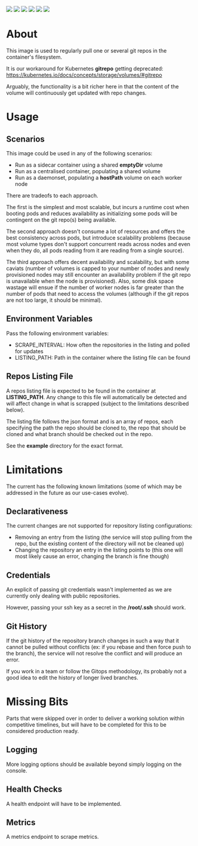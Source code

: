![](https://github.com/Ferlab-Ste-Justine/git-autosync/workflows/Build/badge.svg)
![](https://github.com/Ferlab-Ste-Justine/git-autosync/workflows/Publish%20Image%20Using%20Commit%20Hash/badge.svg)
![](https://github.com/Ferlab-Ste-Justine/git-autosync/workflows/Lint%20Check/badge.svg)
![](https://github.com/Ferlab-Ste-Justine/git-autosync/workflows/Functional%20Tests/badge.svg)
![](https://github.com/Ferlab-Ste-Justine/git-autosync/workflows/Dependencies%20Audit/badge.svg)
![](https://github.com/Ferlab-Ste-Justine/git-autosync/workflows/Commit%20Lint%20Check/badge.svg)

# About 

This image is used to regularly pull one or several git repos in the container's filesystem.

It is our workaround for Kubernetes **gitrepo** getting deprecated: https://kubernetes.io/docs/concepts/storage/volumes/#gitrepo

Arguably, the functionality is a bit richer here in that the content of the volume will continuously get updated with repo changes.

# Usage

## Scenarios

This image could be used in any of the following scenarios:
- Run as a sidecar container using a shared **emptyDir** volume
- Run as a centralised container, populating a shared volume
- Run as a daemonset, populating a **hostPath** volume on each worker node

There are tradeofs to each approach. 

The first is the simplest and most scalable, but incurs a runtime cost when booting pods and reduces availability as initializing some pods will be contingent on the git repo(s) being available.

The second approach doesn't consume a lot of resources and offers the best consistency across pods, but introduce scalability problems (because most volume types don't support concurrent reads across nodes and even when they do, all pods reading from it are reading from a single source).

The third approach offers decent availability and scalability, but with some caviats (number of volumes is capped to your number of nodes and newly provisioned nodes may still encounter an availability problem if the git repo is unavailable when the node is provisioned). Also, some disk space wastage will ensue if the number of worker nodes is far greater than the number of pods that need to access the volumes (although if the git repos are not too large, it should be minimal).

## Environment Variables

Pass the following environment variables:
- SCRAPE_INTERVAL: How often the repositories in the listing and polled for updates
- LISTING_PATH: Path in the container where the listing file can be found

## Repos Listing File

A repos listing file is expected to be found in the container at **LISTING_PATH**. Any change to this file will automatically be detected and will affect change in what is scrapped (subject to the limitations described below).

The listing file follows the json format and is an array of repos, each specifying the path the repo should be cloned to, the repo that should be cloned and what branch should be checked out in the repo.

See the **example** directory for the exact format.

# Limitations

The current has the following known limitations (some of which may be addressed in the future as our use-cases evolve).

## Declarativeness

The current changes are not supported for repository listing configurations:
- Removing an entry from the listing (the service will stop pulling from the repo, but the existing content of the directory will not be cleaned up)
- Changing the repository an entry in the listing points to (this one will most likely cause an error, changing the branch is fine though)

## Credentials

An explicit of passing git credentials wasn't implemented as we are currently only dealing with public repositories.

However, passing your ssh key as a secret in the **/root/.ssh** should work.

## Git History

If the git history of the repository branch changes in such a way that it cannot be pulled without conflicts (ex: if you rebase and then force push to the branch), the service will not resolve the conflict and will produce an error.

If you work in a team or follow the Gitops methodology, its probably not a good idea to edit the history of longer lived branches.

# Missing Bits

Parts that were skipped over in order to deliver a working solution within competitive timelines, but will have to be completed for this to be considered production ready.

## Logging

More logging options should be available beyond simply logging on the console.

## Health Checks

A health endpoint will have to be implemented.

## Metrics

A metrics endpoint to scrape metrics.
